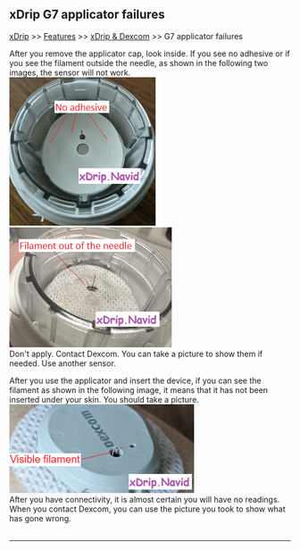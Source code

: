 ## xDrip G7 applicator failures  
[xDrip](../../README.md) >> [Features](../Features_page.md) >> [xDrip & Dexcom](../Dexcom_page.md) >> G7 applicator failures  
  
After you remove the applicator cap, look inside.  If you see no adhesive or if you see the filament outside the needle, as shown in the following two images, the sensor will not work.  
![](./images/G7NoAdhesive.png)  
![](./images/G7FilamentOut.png)  
Don't apply.  Contact Dexcom.  You can take a picture to show them if needed.  Use another sensor.  
  
After you use the applicator and insert the device, if you can see the filament as shown in the following image, it means that it has not been inserted under your skin.  You should take a picture.  
![](./images/G7FilamentNotInserted.png)  
After you have connectivity, it is almost certain you will have no readings.  When you contact Dexcom, you can use the picture you took to show what has  gone wrong.  
<br/>  
  
---  
  
